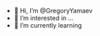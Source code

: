 - 👋 Hi, I’m @GregoryYamaev
- 👀 I’m interested in ...
- 🌱 I’m currently learning


<!---
GregoryYamaev/GregoryYamaev is a ✨ special ✨ repository because its `README.md` (this file) appears on your GitHub profile.
You can click the Preview link to take a look at your changes.
--->
